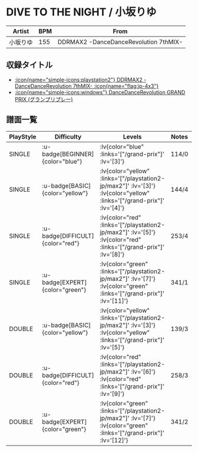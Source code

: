 # DIVE TO THE NIGHT / 小坂りゆ

|Artist|BPM|From|
|------|---|----|
|小坂りゆ|155|DDRMAX2 -DanceDanceRevolution 7thMIX-|

## 収録タイトル

- [ :icon{name="simple-icons:playstation2"} DDRMAX2 -DanceDanceRevolution 7thMIX- :icon{name="flag:jp-4x3"} ](/playstation2-jp/max2)
- [ :icon{name="simple-icons:windows"} DanceDanceRevolution GRAND PRIX (グランプリプレー)](/grand-prix)

## 譜面一覧

|PlayStyle|Difficulty|Levels|Notes|Movie|
|---------|----------|------|-----|-----|
|SINGLE| :u-badge[BEGINNER]{color="blue"} | :lv{color="blue" :links='["/grand-prix"]' :lv='[3]'} |114/0||
|SINGLE| :u-badge[BASIC]{color="yellow"} | :lv{color="yellow" :links='["/playstation2-jp/max2"]' :lv='[3]'}  :lv{color="yellow" :links='["/grand-prix"]' :lv='[4]'} |144/4||
|SINGLE| :u-badge[DIFFICULT]{color="red"} | :lv{color="red" :links='["/playstation2-jp/max2"]' :lv='[5]'}  :lv{color="red" :links='["/grand-prix"]' :lv='[8]'} |253/4||
|SINGLE| :u-badge[EXPERT]{color="green"} | :lv{color="green" :links='["/playstation2-jp/max2"]' :lv='[7]'}  :lv{color="green" :links='["/grand-prix"]' :lv='[11]'} |341/1||
|DOUBLE| :u-badge[BASIC]{color="yellow"} | :lv{color="yellow" :links='["/playstation2-jp/max2"]' :lv='[3]'}  :lv{color="yellow" :links='["/grand-prix"]' :lv='[5]'} |139/3||
|DOUBLE| :u-badge[DIFFICULT]{color="red"} | :lv{color="red" :links='["/playstation2-jp/max2"]' :lv='[6]'}  :lv{color="red" :links='["/grand-prix"]' :lv='[9]'} |258/3||
|DOUBLE| :u-badge[EXPERT]{color="green"} | :lv{color="green" :links='["/playstation2-jp/max2"]' :lv='[7]'}  :lv{color="green" :links='["/grand-prix"]' :lv='[12]'} |341/2||
